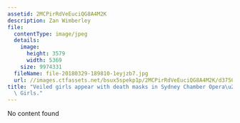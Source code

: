 ```yaml
---
assetid: 2MCPirRdVeEuciQG8A4M2K
description: Zan Wimberley
file:
  contentType: image/jpeg
  details:
    image:
      height: 3579
      width: 5369
    size: 9974331
  fileName: file-20180329-189810-1eyjzb7.jpg
  url: //images.ctfassets.net/bsux5spekp1p/2MCPirRdVeEuciQG8A4M2K/d3750ea0d2877f1cf0afe2c652b5dd00/file-20180329-189810-1eyjzb7.jpg
title: "Veiled girls appear with death masks in Sydney Chamber Opera\u2019s The Howling\
  \ Girls."
---
```

No content found